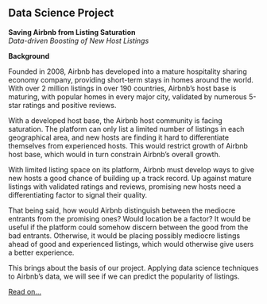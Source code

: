 ## Data Science Project

**Saving Airbnb from Listing Saturation**  
_Data-driven Boosting of New Host Listings_

**Background**

Founded in 2008, Airbnb has developed into a mature hospitality sharing economy company, providing short-term stays in homes around the world. With over 2 million listings in over 190 countries, Airbnb’s host base is maturing, with popular homes in every major city, validated by numerous 5-star ratings and positive reviews.

With a developed host base, the Airbnb host community is facing saturation. The platform can only list a limited number of listings in each geographical area, and new hosts are finding it hard to differentiate themselves from experienced hosts. This would restrict growth of Airbnb host base, which would in turn constrain Airbnb’s overall growth.

With limited listing space on its platform, Airbnb must develop ways to give new hosts a good chance of building up a track record. Up against mature listings with validated ratings and reviews, promising new hosts need a differentiating factor to signal their quality.

That being said, how would Airbnb distinguish between the mediocre entrants from the promising ones? Would location be a factor? It would be useful if the platform could somehow discern between the good from the bad entrants. Otherwise, it would be placing possibly mediocre listings ahead of good and experienced listings, which would otherwise give users a better experience.

This brings about the basis of our project. Applying data science techniques to Airbnb’s data, we will see if we can predict the popularity of listings.

[Read on...](http://tonyktan.com/public/homepage/dat-airbnb.html)
